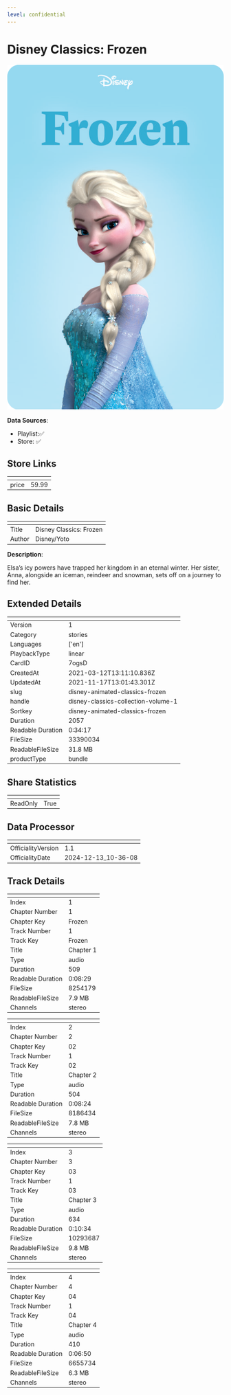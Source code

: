 ```yaml
---
level: confidential
---
```

# Disney Classics: Frozen

![card_[7ogsD].png](../../img/cards/card_[7ogsD].png)

**Data Sources**: 

- Playlist:✅
- Store: ✅


## Store Links

| <!-- --> | <!-- --> |
| - | - |
| price | 59.99 |


## Basic Details

| <!-- --> | <!-- --> |
| - | - |
| Title | Disney Classics: Frozen |
| Author | Disney/Yoto |

**Description**:

Elsa’s icy powers have trapped her kingdom in an eternal winter. Her sister, Anna, alongside an iceman, reindeer and snowman, sets off on a journey to find her.


## Extended Details

| <!-- --> | <!-- --> |
| - | - |
| Version | 1 |
| Category | stories |
| Languages | ['en'] |
| PlaybackType | linear |
| CardID | 7ogsD |
| CreatedAt | 2021-03-12T13:11:10.836Z |
| UpdatedAt | 2021-11-17T13:01:43.301Z |
| slug | disney-animated-classics-frozen |
| handle | disney-classics-collection-volume-1 |
| Sortkey | disney-animated-classics-frozen |
| Duration | 2057 |
| Readable Duration | 0:34:17 |
| FileSize | 33390034 |
| ReadableFileSize | 31.8 MB |
| productType | bundle |


## Share Statistics

| <!-- --> | <!-- --> |
| - | - |
| ReadOnly | True |


## Data Processor

| <!-- --> | <!-- --> |
| - | - |
| OfficialityVersion | 1.1
| OfficialityDate | 2024-12-13_10-36-08


## Track Details

| <!-- --> | <!-- --> |
| - | - |
| Index | 1 |
| Chapter Number | 1 |
| Chapter Key | Frozen |
| Track Number | 1 |
| Track Key | Frozen |
| Title | Chapter 1 |
| Type | audio |
| Duration | 509 |
| Readable Duration | 0:08:29 |
| FileSize | 8254179 |
| ReadableFileSize | 7.9 MB |
| Channels | stereo |

| <!-- --> | <!-- --> |
| - | - |
| Index | 2 |
| Chapter Number | 2 |
| Chapter Key | 02 |
| Track Number | 1 |
| Track Key | 02 |
| Title | Chapter 2 |
| Type | audio |
| Duration | 504 |
| Readable Duration | 0:08:24 |
| FileSize | 8186434 |
| ReadableFileSize | 7.8 MB |
| Channels | stereo |

| <!-- --> | <!-- --> |
| - | - |
| Index | 3 |
| Chapter Number | 3 |
| Chapter Key | 03 |
| Track Number | 1 |
| Track Key | 03 |
| Title | Chapter 3 |
| Type | audio |
| Duration | 634 |
| Readable Duration | 0:10:34 |
| FileSize | 10293687 |
| ReadableFileSize | 9.8 MB |
| Channels | stereo |

| <!-- --> | <!-- --> |
| - | - |
| Index | 4 |
| Chapter Number | 4 |
| Chapter Key | 04 |
| Track Number | 1 |
| Track Key | 04 |
| Title | Chapter 4 |
| Type | audio |
| Duration | 410 |
| Readable Duration | 0:06:50 |
| FileSize | 6655734 |
| ReadableFileSize | 6.3 MB |
| Channels | stereo |


